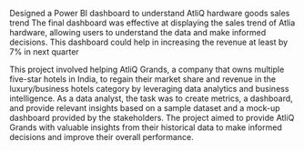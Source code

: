Designed a Power BI dashboard to understand AtliQ hardware goods sales trend
The final dashboard was effective at displaying the sales trend of Atlia hardware, allowing users to understand the data and make informed decisions.
This dashboard could help in increasing the revenue at least by 7% in next quarter

This project involved helping AtliQ Grands, a company that owns multiple five-star hotels in India, to regain their market share and revenue in the luxury/business hotels category by leveraging data analytics and business intelligence. 
As a data analyst, the task was to create metrics, a dashboard, and provide relevant insights based on a sample dataset and a mock-up dashboard provided by the stakeholders.
The project aimed to provide AtliQ Grands with valuable insights from their historical data to make informed decisions and improve their overall performance.
